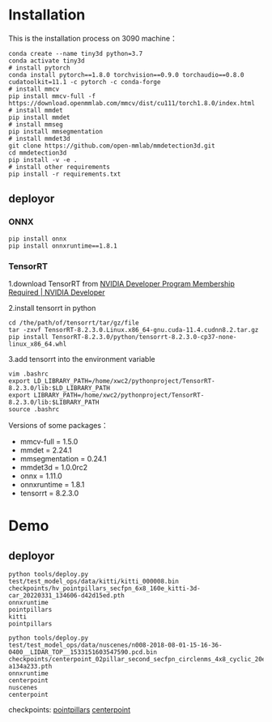 # Installation

This is the installation process on 3090 machine：

```shell
conda create --name tiny3d python=3.7
conda activate tiny3d
# install pytorch
conda install pytorch==1.8.0 torchvision==0.9.0 torchaudio==0.8.0 cudatoolkit=11.1 -c pytorch -c conda-forge
# install mmcv
pip install mmcv-full -f https://download.openmmlab.com/mmcv/dist/cu111/torch1.8.0/index.html
# install mmdet
pip install mmdet
# install mmseg
pip install mmsegmentation
# install mmdet3d
git clone https://github.com/open-mmlab/mmdetection3d.git
cd mmdetection3d
pip install -v -e .
# install other requirements
pip install -r requirements.txt
```



## deployor

### ONNX

```shell
pip install onnx
pip install onnxruntime==1.8.1
```



### TensorRT

1.download TensorRT from [NVIDIA Developer Program Membership Required | NVIDIA Developer](https://developer.nvidia.com/nvidia-tensorrt-download)

2.install tensorrt in python

```shell
cd /the/path/of/tensorrt/tar/gz/file
tar -zxvf TensorRT-8.2.3.0.Linux.x86_64-gnu.cuda-11.4.cudnn8.2.tar.gz
pip install TensorRT-8.2.3.0/python/tensorrt-8.2.3.0-cp37-none-linux_x86_64.whl
```

3.add tensorrt into the environment variable

```shell
vim .bashrc
export LD_LIBRARY_PATH=/home/xwc2/pythonproject/TensorRT-8.2.3.0/lib:$LD_LIBRARY_PATH
export LIBRARY_PATH=/home/xwc2/pythonproject/TensorRT-8.2.3.0/lib:$LIBRARY_PATH
source .bashrc
```









Versions of some packages：

- mmcv-full = 1.5.0
- mmdet = 2.24.1
- mmsegmentation = 0.24.1
- mmdet3d = 1.0.0rc2
- onnx = 1.11.0
- onnxruntime = 1.8.1
- tensorrt = 8.2.3.0





# Demo

## deployor

```shell
python tools/deploy.py
test/test_model_ops/data/kitti/kitti_000008.bin
checkpoints/hv_pointpillars_secfpn_6x8_160e_kitti-3d-car_20220331_134606-d42d15ed.pth
onnxruntime
pointpillars
kitti
pointpillars
```

```shell
python tools/deploy.py
test/test_model_ops/data/nuscenes/n008-2018-08-01-15-16-36-0400__LIDAR_TOP__1533151603547590.pcd.bin
checkpoints/centerpoint_02pillar_second_secfpn_circlenms_4x8_cyclic_20e_nus_20201004_170716-a134a233.pth
onnxruntime
centerpoint
nuscenes
centerpoint
```

checkpoints:
[pointpillars](https://drive.google.com/file/d/1YZoL6J9tGc43kgFlf9mBx8pw0fZrczjd/view?usp=sharing)
[centerpoint](https://drive.google.com/file/d/1kL-6ZUmamlMH06ADLkQ0Y2sPbh1JBZ1b/view?usp=sharing)



















